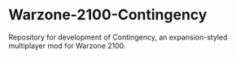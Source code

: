 Warzone-2100-Contingency
========================

Repository for development of Contingency, an expansion-styled multiplayer mod for Warzone 2100.
